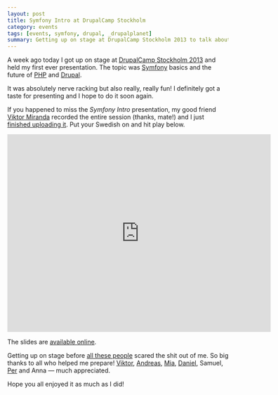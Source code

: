 ```yaml
---
layout: post
title: Symfony Intro at DrupalCamp Stockholm
category: events
tags: [events, symfony, drupal, _drupalplanet]
summary: Getting up on stage at DrupalCamp Stockholm 2013 to talk about Symfony was really, really fun! If you missed it — here it is recorded.
---
```

A week ago today I got up on stage at [DrupalCamp Stockholm 2013](/events/drupalcamp-stockholm-2013/) and held my first ever presentation. The topic was [Symfony](/symfony/) basics and the future of [PHP](/php/) and [Drupal](/drupal/).

It was absolutely nerve racking but also really, really fun! I definitely got a taste for presenting and I hope to do it soon again.

If you happened to miss the *Symfony Intro* presentation, my good friend [Viktor Miranda](http://viktormiranda.se/) recorded the entire session (thanks, mate!) and I just [finished uploading it](https://www.youtube.com/watch?v=FUmCeN4X9Ec). Put your Swedish on and hit play below.

<iframe width="600" height="450" src="http://www.youtube.com/embed/FUmCeN4X9Ec" frameborder="0" allowfullscreen></iframe>

The slides are [available online](http://tobiassjosten.github.com/symfony-intro/).

Getting up on stage before [all these people](https://twitter.com/frico74/status/309974180068204544) scared the shit out of me. So big thanks to all who helped me prepare! [Viktor](http://www.viktormiranda.com/), [Andreas](https://twitter.com/elmertoft), [Mia](https://twitter.com/miajung), [Daniel](https://twitter.com/dkvk), Samuel, [Per](http://www.helloper.com/) and Anna — much appreciated.

Hope you all enjoyed it as much as I did!
